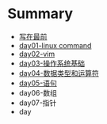 # Summary

* [写在最前](README.md)
* [day01-linux command](chapter1.md)
* [day02-vim](day02-vim.md)
* [day03-操作系统基础](day03cao_zuo_xi_tong_ji_chu.md)
* [day04-数据类型和运算符](day04-data-type-and-oprator.md)
* [day05-语句](day05-语句.md)
* day06-数组
* day07-指针
* day

